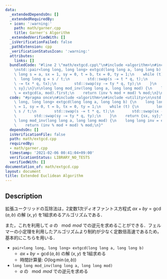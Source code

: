 ```yaml
---
data:
  _extendedDependsOn: []
  _extendedRequiredBy:
  - icon: ':warning:'
    path: math/garner.cpp
    title: Garner's Algorithm
  _extendedVerifiedWith: []
  _isVerificationFailed: false
  _pathExtension: cpp
  _verificationStatusIcon: ':warning:'
  attributes:
    links: []
  bundledCode: "#line 2 \"math/extgcd.cpp\"\n#include <algorithm>\n#include <utility>\n\
    \nstd::pair<long long, long long> extgcd(long long a, long long b) {\n    long\
    \ long s = a, sx = 1, sy = 0, t = b, tx = 0, ty = 1;\n    while (t) {\n      \
    \  long long q = s / t;\n        std::swap(s -= t * q, t);\n        std::swap(sx\
    \ -= tx * q, tx);\n        std::swap(sy -= ty * q, ty);\n    }\n    return {sx,\
    \ sy};\n}\n\nlong long mod_inv(long long a, long long mod) {\n    long long inv\
    \ = extgcd(a, mod).first;\n    return (inv % mod + mod) % mod;\n}\n"
  code: "#pragma once\n#include <algorithm>\n#include <utility>\n\nstd::pair<long\
    \ long, long long> extgcd(long long a, long long b) {\n    long long s = a, sx\
    \ = 1, sy = 0, t = b, tx = 0, ty = 1;\n    while (t) {\n        long long q =\
    \ s / t;\n        std::swap(s -= t * q, t);\n        std::swap(sx -= tx * q, tx);\n\
    \        std::swap(sy -= ty * q, ty);\n    }\n    return {sx, sy};\n}\n\nlong\
    \ long mod_inv(long long a, long long mod) {\n    long long inv = extgcd(a, mod).first;\n\
    \    return (inv % mod + mod) % mod;\n}"
  dependsOn: []
  isVerificationFile: false
  path: math/extgcd.cpp
  requiredBy:
  - math/garner.cpp
  timestamp: '2021-02-06 00:41:04+09:00'
  verificationStatus: LIBRARY_NO_TESTS
  verifiedWith: []
documentation_of: math/extgcd.cpp
layout: document
title: Extended Euclidean Algorithm
---
```


## Description

拡張ユークリッドの互除法は，2変数1次ディオファントス方程式 $ax + by = \gcd(a, b)$ の解 $(x, y)$ を1組求めるアルゴリズムである．

また，これを利用して $a$ の $\mod mod$ での逆元を求めることができる．フェルマーの小定理を利用したアルゴリズムより制約が少なく定数倍高速であるため，基本的にこちらを用いる．

- `pair<long long, long long> extgcd(long long a, long long b)`
    - $ax + by = \gcd(a, b)$ の解 $(x, y)$ を1組求める
    - 時間計算量: $O(\log \min(a, b))$
- `long long mod_inv(long long a, long long mod)`
    - $a$ の $\mod mod$ での逆元を求める